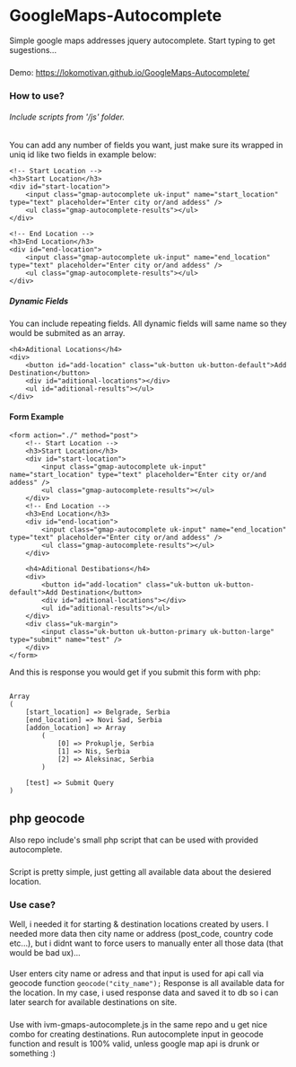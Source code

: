 # GoogleMaps-Autocomplete
Simple google maps addresses jquery autocomplete. Start typing to get sugestions...
###
Demo: https://lokomotivan.github.io/GoogleMaps-Autocomplete/

### How to use?
###### Include scripts from '/js' folder.
You can add any number of fields you want, just make sure its wrapped in uniq id like two fields in example below:
```
<!-- Start Location -->
<h3>Start Location</h3>
<div id="start-location">
    <input class="gmap-autocomplete uk-input" name="start_location" type="text" placeholder="Enter city or/and addess" />
    <ul class="gmap-autocomplete-results"></ul>
</div>

<!-- End Location -->
<h3>End Location</h3>
<div id="end-location">
    <input class="gmap-autocomplete uk-input" name="end_location" type="text" placeholder="Enter city or/and addess" />
    <ul class="gmap-autocomplete-results"></ul>
</div>
```
##### Dynamic Fields
You can include repeating fields. All dynamic fields will same name so they would be submited as an array.
```
<h4>Aditional Locations</h4>
<div>
    <button id="add-location" class="uk-button uk-button-default">Add Destination</button>
    <div id="aditional-locations"></div>
    <ul id="aditional-results"></ul>
</div>
```

#### Form Example
```
<form action="./" method="post">
    <!-- Start Location -->
    <h3>Start Location</h3>
    <div id="start-location">
        <input class="gmap-autocomplete uk-input" name="start_location" type="text" placeholder="Enter city or/and addess" />
        <ul class="gmap-autocomplete-results"></ul>
    </div>
    <!-- End Location -->
    <h3>End Location</h3>
    <div id="end-location">
        <input class="gmap-autocomplete uk-input" name="end_location" type="text" placeholder="Enter city or/and addess" />
        <ul class="gmap-autocomplete-results"></ul>
    </div>

    <h4>Aditional Destibations</h4>
    <div>
        <button id="add-location" class="uk-button uk-button-default">Add Destination</button>
        <div id="aditional-locations"></div>
        <ul id="aditional-results"></ul>
    </div>
    <div class="uk-margin">
        <input class="uk-button uk-button-primary uk-button-large" type="submit" name="test" />
    </div>
</form>
```
And this is response you would get if you submit this form with php:
```

Array
(
    [start_location] => Belgrade, Serbia
    [end_location] => Novi Sad, Serbia
    [addon_location] => Array
        (
            [0] => Prokuplje, Serbia
            [1] => Nis, Serbia
            [2] => Aleksinac, Serbia
        )

    [test] => Submit Query
)
```

## php geocode
Also repo include's small php script that can be used with provided autocomplete.
###
Script is pretty simple, just getting all available data about the desiered location.
### Use case?
Well, i needed it for starting & destination locations created by users. I needed more data then city name or address (post_code, country code etc...),
but i didnt want to force users to manually enter all those data (that would be bad ux)...
####
User enters city name or adress and that input is used for api call via geocode function `geocode("city_name");`
Response is all available data for the location.
In my case, i used response data and saved it to db so i can later search for available destinations on site.
###
Use with ivm-gmaps-autocomplete.js in the same repo and u get nice combo for creating destinations.
Run autocomplete input in geocode function and result is 100% valid, unless google map api is drunk or something :)
